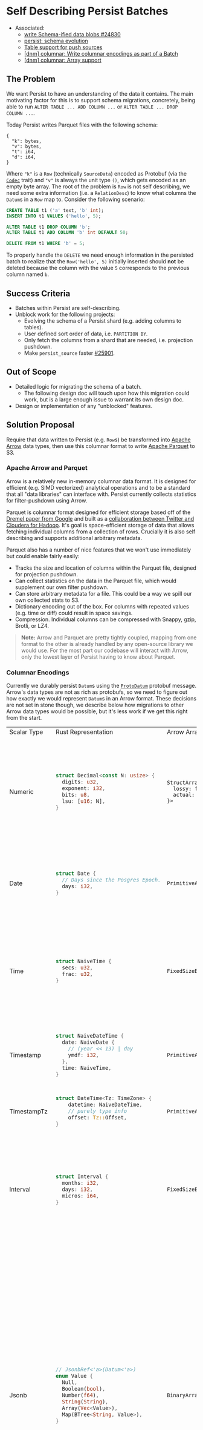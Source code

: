 # Self Describing Persist Batches

- Associated:
  - [write Schema-ified data blobs #24830](https://github.com/MaterializeInc/database-issues/issues/7411)
  - [persist: schema evolution](https://github.com/MaterializeInc/database-issues/issues/4818)
  - [Table support for push sources](https://github.com/MaterializeInc/database-issues/issues/6896)
  - [[dnm] columnar: Write columnar encodings as part of a Batch](https://github.com/MaterializeInc/materialize/pull/26120)
  - [[dnm] columnar: Array support](https://github.com/MaterializeInc/materialize/pull/25848)

## The Problem

We want Persist to have an understanding of the data it contains. The main
motivating factor for this is to support schema migrations, concretely,
being able to run `ALTER TABLE ... ADD COLUMN ...` or
`ALTER TABLE ... DROP COLUMN ...`.

Today Persist writes Parquet files with the following schema:

```
{
  "k": bytes,
  "v": bytes,
  "t": i64,
  "d": i64,
}
```

Where `"k"` is a `Row` (technically `SourceData`) encoded as Protobuf (via the
[`Codec`](https://github.com/MaterializeInc/materialize/blob/d0aa5b7d0b47e55cf4e211e507116a41cb7f8680/src/persist-types/src/lib.rs#L39)
trait) and `"v"` is always the unit type `()`, which gets encoded as an empty
byte array. The root of the problem is `Row` is not self describing, we need
some extra information (i.e. a `RelationDesc`) to know what columns the
`Datum`s in a `Row` map to. Consider the following scenario:

```sql
CREATE TABLE t1 ('a' text, 'b' int);
INSERT INTO t1 VALUES ('hello', 5);

ALTER TABLE t1 DROP COLUMN 'b';
ALTER TABLE t1 ADD COLUMN 'b' int DEFAULT 50;

DELETE FROM t1 WHERE 'b' = 5;
```

To properly handle the `DELETE` we need enough information in the persisted
batch to realize that the `Row('hello', 5)` initially inserted should __not__
be deleted because the column with the value `5` corresponds to the previous
column named `b`.

## Success Criteria

* Batches within Persist are self-describing.
* Unblock work for the following projects:
  * Evolving the schema of a Persist shard (e.g. adding columns to tables).
  * User defined sort order of data, i.e. `PARTITION BY`.
  * Only fetch the columns from a shard that are needed, i.e. projection
    pushdown.
  * Make `persist_source` faster [#25901](https://github.com/MaterializeInc/database-issues/issues/7726).

## Out of Scope

* Detailed logic for migrating the schema of a batch.
  * The following design doc will touch upon how this migration could work, but
    is a large enough issue to warrant its own design doc.
* Design or implementation of any "unblocked" features.

## Solution Proposal

Require that data written to Persist (e.g. `Row`s) be transformed into
[Apache Arrow](https://arrow.apache.org/) data types, then use this columnar
format to write [Apache Parquet](https://parquet.apache.org/) to S3.

### Apache Arrow and Parquet

Arrow is a relatively new in-memory columnar data format. It is designed for
efficient (e.g. SIMD vectorized) analytical operations and to be a standard
that all "data libraries" can interface with. Persist currently collects
statistics for filter-pushdown using Arrow.

Parquet is columnar format designed for efficient storage based off of the
[Dremel paper from Google](https://research.google/pubs/dremel-interactive-analysis-of-web-scale-datasets-2/)
and built as a [collaboration between Twitter and Cloudera for Hadoop](https://blog.twitter.com/engineering/en_us/a/2013/announcing-parquet-10-columnar-storage-for-hadoop).
It's goal is space-efficient storage of data that allows fetching individual
columns from a collection of rows. Crucially it is also self describing and
supports additional arbitrary metadata.

Parquet also has a number of nice features that we won't use immediately but
could enable fairly easily:

* Tracks the size and location of columns within the Parquet file, designed for
  projection pushdown.
* Can collect statistics on the data in the Parquet file, which would
  supplement our own filter pushdown.
* Can store arbitrary metadata for a file. This could be a way we spill our own
  collected stats to S3.
* Dictionary encoding out of the box. For columns with repeated values (e.g.
  time or diff) could result in space savings.
* Compression. Individual columns can be compressed with Snappy, gzip, Brotli,
  or LZ4.

> **Note:** Arrow and Parquet are pretty tightly coupled, mapping from one format to
the other is already handled by any open-source library we would use. For the
most part our codebase will interact with Arrow, only the lowest layer of
Persist having to know about Parquet.

### Columnar Encodings

Currently we durably persist `Datum`s using the [`ProtoDatum`](https://github.com/MaterializeInc/materialize/blob/d0aa5b7d0b47e55cf4e211e507116a41cb7f8680/src/repr/src/row.proto#L32-L69)
protobuf message. Arrow's data types are not as rich as protobufs, so we need
to figure out how exactly we would represent `Datum`s in an Arrow format. These
decisions are not set in stone though, we describe below how migrations to
other Arrow data types would be possible, but it's less work if we get this
right from the start.

<table>
<tr>
<td> Scalar Type </td><td> Rust Representation </td><td> Arrow Array </td><td> Notes </td>
</tr>

<tr>
<td> Numeric </td>
<td>

```rust
struct Decimal<const N: usize> {
  digits: u32,
  exponent: i32,
  bits: u8,
  lsu: [u16; N],
}
```

</td>
<td>

```
StructArray<{
  lossy: f64,
  actual: Bytes,
}>
```

</td>
<td>

Encoded as two values, a lossy `f64` for sorting and filtering, then a
serialized representation of `Decimal` as opaque bytes.

See <https://speleotrove.com/decimal/dnnumb.html> for an explanation as to what
the fields in the Rust type represent.

> **Note:** Arrow does have [`Decimal`](https://docs.rs/arrow/latest/arrow/datatypes/enum.DataType.html#variant.Decimal128)
types, but we opt not to use them because they can't represent the full range
of values that can be represented by `Numeric`. Specifically, the `Decimal`
types are fixed-point and the largest variant, [`Decimal256`], has a maximum
precision of 76 digits. `Numeric` is floating-point and has a maximum precision
of 39 digits, which means we would need a fixed-point number capable of storing
78 digits which Arrow doesn't have.

</td>

<tr>
<td> Date </td>
<td>

```rust
struct Date {
  // Days since the Posgres Epoch.
  days: i32,
}
```

</td>
<td>

`PrimitiveArray<i32>`

</td>
<td>

Directly encode the number of days since the UNIX Epoch (1970-01-01).

> **Alternative:** We could encode this as number of days since the Postgres
Epoch so it would be a direct representation of the Rust type, but I'm leaning
towards encoding as days since the UNIX epoch for consistency with `Timestamp`
which does is also relative to the UNIX epoch. The max value supported for
`Date` in Postgres is the year 5,874,897 AD which can be represented with
either offset.

</td>

<tr>
<td> Time </td>
<td>

```rust
struct NaiveTime {
  secs: u32,
  frac: u32,
}
```

</td>
<td>

`FixedSizeBinary[8]`

</td>
<td>

Represented as the `secs` field and `frac` field encoded in that order as
big-endian.

> **Alternative:** We could represent this as number of nanoseconds since
midnight which is a bit more general but is a more costly at runtime for
encoding. Ideally Persist encoding is a fast as possible so I'm leaning towards
the more direct-from-Rust approach.

> Note: We only need 47 bits to represent this total range, leaving 19 bits
unused. In the future if we support the `TIMETZ` type we could probably also
represent that in a `u64`, using these extra bits to store the timezone.

</td>

<tr>
<td> Timestamp </td>
<td>

```rust
struct NaiveDateTime {
  date: NaiveDate {
    // (year << 13) | day
    ymdf: i32,
  },
  time: NaiveTime,
}
```

</td>
<td>

`PrimitiveArray<i64>`

</td>
<td>

`chrono` (our underlying date time library) uses a more memory efficient
encoding of date by squeezing both year and day into a single `i32`, combined
with a `NaiveTime` this ends up being 12 bytes.


We can repesent this same range of time as the number of microseconds since
the UNIX epoch in an `i64`. Postgres does something very similar, the only
difference is it uses an offset of 2000-01-01.

</td>

<tr>
<td> TimestampTz </td>
<td>

```rust
struct DateTime<Tz: TimeZone> {
    datetime: NaiveDateTime,
    // purely type info
    offset: Tz::Offset,
}
```

</td>
<td>

`PrimitiveArray<i64>`

</td>
<td>

Just like Timestamp, we'll encode this as the number of microseconds since
the UNIX epoch. We don't actually need to store any timezone information,
instead we convert to the session timezone when loaded. This is how Postgres
works.

</td>

<tr>
<td> Interval </td>
<td>

```rust
struct Interval {
  months: i32,
  days: i32,
  micros: i64,
}
```

</td>
<td>

`FixedSizeBinary[16]`

</td>
<td>

Represented by encoding the `months`, `days`, and `micros` fields encoded as
big endian.

> **Alternative:** The smallest possible representation for interval would be
11 bytes, or 12 if we don't want to do bit swizzling. But other than space
savings I don't believe there is a benefit to this approach. In fact it would
incur some computational overhead to encode and there are no benefits from a
SIMD perspective either.

> **Alternative:** We could represent `Interval`s in a `StructArray` but we
don't expose the internal details of `Interval` so this wouldn't aid in
filtering or pushdown. The only benefit of structuring an interval would be for
space reduction if we enable dictionary encoding.

</td>

<tr>
<td> Jsonb </td>
<td>

```rust
// JsonbRef<'a>(Datum<'a>)
enum Value {
  Null,
  Boolean(bool),
  Number(f64),
  String(String),
  Array(Vec<Value>),
  Map(BTree<String, Value>),
}
```

</td>
<td>

`BinaryArray`

</td>
<td>

Serialize JSON with the existing protobuf types, i.e. ProtoDatum, and store
this binary blob.

> **Structured Data:** An option is to structure the JSON data using an Arrow
Union type. What is nice about this approach is it would allow us to do some
form of projection pushdown on the JSON data. The main issue though is Arrow
does not really support recursive data types. In fact, it is impossible to
statically define the above `Value` enum in Arrow. The only option is to
dynamically generate a DataType/schema given a column of values, see [1] for an
example of this approach. I don't believe dynamically generating the schema is
a good option because it is relatively complex, and we would end up with
arbitrarily deep schemas based on user provided data. The arbitrarily deep
schemas particularly concerns me because it would have unpredictable
performance.

> **Alternative:** An alternative to fully structing the data is structuing it
with a depth limit. For example, structuring up-to X levels deep, and then
binary encoding the rest. This gets us predictable performance with the ability
to do limited pushdown, at the cost of code complexity. This is probably the
best approach in the long term, but in my opinion the additional technical
complexity makes it out-of-scope for the initial implementation.

> **Alternative:** Instead of serializing the JSON data with protobuf, we could
use a different serialization format like [BSON](https://bsonspec.org/). This
approach is nice because it gets us a path to entirely eliminating `ProtoDatum`
(🔥) but I am slightly leaning away from this given Protobuf is already used so
heavily in our codebase. If we do use a different serialization format we'll
need to be careful about how we encode numeric data, currently our JSON `Datum`
uses `ProtoNumeric` which has very high precision.

I am leaning away from this approach because we already use protobuf internally
so it's well understood, and there are a few tricks we can use to improve
deserialization to greatly improve our performance, e.g. zero-copy strings,
lazy deserialization, and skipping fields we don't care about.

[1] https://gist.github.com/ParkMyCar/594f647a1bc5a146bb54ca46e6e95680

</td>

<tr>
<td> UUID </td>
<td>

```rust
extern crate uuid;

uuid::Uuid([u8; 16])
```

</td>
<td>

`FixedSizeBinary[16]`

</td>
<td>

Encode the bytes from the `Uuid` directly into a fixed size buffer.

</td>

<tr>
<td> Array </td>
<td>

```rust
struct Array {
  elements: DatumList,
  dims: ArrayDimensions,
}
```

</td>
<td>

```
ArrayDimensions: StructArray<{
  lower_bound: i64,
  length: u64,
}>

Array: StructArray<{
  elements: VariableListArray<T>,
  dimensions: VariableListArray<ArrayDimensions>,
}>
```

</td>
<td>

Store all arrays (including multidimensional) linearly in Row-major order, with
their metadata structured.

Arrays are a bit tricky, their shape must be rectangular but all of the values
in a column don't need to have the same shape, and users can specify a logical
lower bound other than 1. For example, the following is valid:

```sql
CREATE TABLE t1 (a int[]);
INSERT INTO t1 VALUES (ARRAY[1]), (ARRAY[ARRAY[2], ARRAY[3]]);
```

Even though column `a` is defined as a single dimension `int[]`, it's valid to
insert a multi-dimensional array. This is because arrays in Postgres are all a
single type, in other words, `int[]` and `int[][][]` are the same type.

> **Alternative:** We could binary encode the `ArrayDimensions` data but the
Arrow types aren't too complex, so it's not clear that this would definitely be
a better solution.

</td>

<tr>
<td> List </td>
<td>

```rust
// DatumList<'a>.
Vec<T>
```

</td>
<td>

`VariableSizeList<T>`

</td>
<td>

A list of values.

> **Note:** Unlike `Array`, all the values in a column of `List`s must have the
same number of dimensions. Also internally [Arrow represents nested lists](https://arrow.apache.org/docs/format/Columnar.html#list-layout)
in a Row-major format.

</td>

<tr>
<td> Record </td>
<td>

```rust
Vec<(ColumnName, ColumnType)>
```

</td>
<td>

`StructArray`

</td>
<td>

All Record types have the same schema, so at creation time we can define the
schema of the column. This is different than JSON where all values can have a
different schema/shape.

</td>

<tr>
<td> Map </td>
<td>

```rust
// DatumMap<'a>.
HashMap<String, T>
```

</td>
<td>

`MapArray`

</td>
<td>

The Arrow spec does not include the concept of a Map but the `arrow2` and
`arrow-rs` crates have a `MapArray` type that is a list of tuples.

> **Alternative:** We could encode maps to some binary format, e.g. proto, and
store them as a binary blob. While this might be simpler it prevents us from
being able to push down optimizations into the map.

</td>

<tr>
<td> MzTimestamp </td>
<td>

```rust
struct MzTimestamp(u64);
```

</td>
<td>

`PrimitiveArray<u64>`

</td>
<td>

Number of milliseconds since the UNIX epoch.

</td>

<tr>
<td> Range </td>
<td>

```rust
struct Range<T> {
  lower: RangeBound<T> {
    inclusize: bool,
    bound: Option<T>,
  },
  upper: RangeBound<T>,
}
```

</td>
<td>

```
RangeBound: StructArray<{
  inclusive: bool,
  bound: T,
}>
```

```
Range: StructArray<{
  lower: RangeBound,
  upper: RangeBound,
}>
```

</td>
<td>

Structure the data as it is in Rust.

Ranges seem pretty interesting and powerful, so Persist having an understanding
of the data seems worthwhile for the long term. They could also be entirely
unused (I'm not sure) in which case the complexity of encoding these in a
structured way might not be worth it.

> **Alternative:** Encode a Range into a binary format and store it as a blob.

</td>

<tr>
<td> MzAclItem </td>
<td>

```rust
struct MzAclItem {
  // String
  grantee: RoleId,
  // String
  grantor: RoleId,
  // u64
  acl_mode: AclMode,
}
```

</td>
<td>

```
StructArray<{
  grantee: String,
  grantor: String,
  acl_mode: u64,
}>
```

</td>
<td>

Structure the data as it is in Rust.

> **Alternative:** Encode an MzAclItem into a binary format and store it as a blob.

</td>

<tr>
<td> AclItem </td>
<td>

```rust
struct AclItem {
  // u32
  grantee: Oid,
  // u32
  grantor: Oid,
  // u64
  acl_mode: AclMode,
}
```

</td>
<td>

```
StructArray<{
  grantee: u32,
  grantor: u32,
  acl_mode: u64,
}>
```

</td>
<td>

Structure the data as it is in Rust.

> **Alternative:** It would be relatively easy to stitch together the three
values that make up an `AclItem` into a `FixedSizeBinary<16>`, it should even
sort the same as its Rust counterpart.

</td>

<tr>
<td> Int2Vector </td>
<td>

```rust
Vec<i16>
```

</td>
<td>

`VariableSizeList<i16>`

</td>
<td>

Structure the data as it is in Rust.

</td>

</table>

### Extension Types

Arrow has the concept of [Extension Types](https://arrow.apache.org/docs/format/Columnar.html#extension-types)
which do not change the physical layout of a column, but allow you to identify
the kind of data stored in a column by tagging it with metadata. At the time
of writing there are only two accepted [canonical extension types](https://arrow.apache.org/docs/format/CanonicalExtensions.html#official-list)
but we are free to create our own.

As part of our mapping from `Datum` to Arrow column we could include an
extension type in the column's metadata, specifically:
```
'ARROW:extension:name': 'materialize.persist.<version>.<datum_name>'
```
To start `<version>` will just be `1`, but could be used in the future to
evolve how we represent `Datum`s in Arrow. And we include the 'persist'
namespacing to make sure we don't collide with any other Materialize Arrow
formats, e.g. for `COPY TO ...`.

> **Note:** The [guidance](https://arrow.apache.org/docs/format/Columnar.html#extension-types)
provided by the Arrow Project is to name extension types with a prefix to
prevent collisions with other applications. I don't think this really matters
for Persist, but I don't see a reason not to follow this pattern.

### Schemas and Column Naming

When writing Arrow columns as Parquet you need to include a schema, which
requires each column to be named. Instead of using the externally visible
column names, we could name the Arrow fields with their column index. For
example, a table with two columns 'foo' and 'bar' would be persisted with
column names '0' and '1'. This is a bit forward looking, but aims to support
two goals:

1. Dropping and adding columns of the same name. We would use an
   auto-incrementing tag number instead of column index, but would allow us to
   distinguish between these two states.
2. Users that consider column names to be sensitive. Definitely not a blocker
   but redacting possibly sensitive information at the lowest levels seems like
   a good win.

Like Extension Types, schemas can also be tagged with metadata. We already
write some [limited metadata](https://github.com/MaterializeInc/materialize/blob/7135e53182c77e2c2fe31fe2aa700adc37ac134d/src/persist/src/indexed/columnar/parquet.rs#L54-L59)
to our Parquet files in the form of a [protobuf message](https://github.com/MaterializeInc/materialize/blob/7135e53182c77e2c2fe31fe2aa700adc37ac134d/src/persist/src/persist.proto#L26-L35)
I propose we extend this message to include include a "version" which initially
will just be `1` and can be incremented at its own pace. The goal of this
"batch version" is it gives us a way to entirely ignore the new columnar data
if necessary. For example, say we incorrectly encode the new structured format
and should always ignore the bad data on decode, bumping the version number
gives us an easy way to do that.

### Migration

#### Introducing Columnar/Structured Data

Today data is encoded with the `Codec` trait and written to S3 with the
following Parquet schema:

```
{
  "k": bytes,
  "v": bytes,
  "t": i64,
  "d": i64,
}
```

To migrate to the new structured data I propose we extend the above schema to:

```
{
  "k": bytes,
  "v": bytes,
  "t": i64,
  "d": i64,
  "k_s": {
    // ... nested structured data
  },
  "v_s": {
    // ... nested structured data
  },
}
```

In other words, we dual encode blobs with both `Codec` and Arrow and write them
to a single Parquet file. This has the following benefits:

1. Slow rollout/shadow migration. If we write both formats we can let this
   change bake for as long as we would like, validating that `Codec` and Arrow
   decode to the same `Row`s. Reading only Arrow data could be turned on or off
   via a LaunchDarkly flag.
2. Incremental progress. If we write both formats then we could read back Arrow
   data but sort and consolidate with the `Codec` format. Currently decoding
   protobuf (i.e. `ProtoDatum`) is computationally expensive, getting an
   incremental win of improving decode time would be nice.
3. Doesn't increase the number of `PUT` or `GET` requests to `S3`.
4. Doesn't require any change to state stored in Consensus.
5. (Forward looking) When we switch to reading only Arrow data we can leverage
   Parquet's projection pushdown to ignore the old `'k'` and `'v'` columns.

The current max blob size is 128MiB, we have two options for how we want to
handle the "max" size when we write both `Codec` data and Arrow at the same
time.

1. Ignore Arrow when calculating the max. This increases the size of S3 objects
   which may impact performance for things that have been tuned to assume
   128MiB sized objets, e.g. compute back pressure.
2. Include Arrow when calculating the max. This reduces the amount of rows that
   can get stored in a single blob, thus increasing the number of Parts
   per-Run. This increases the number of S3 `GET`s and `PUT`s which could
   impact cost, and requires `ConsolidatingIter` to handle a larger number of
   Parts.

Neither option is great, but I am leanning towards [1] since it puts the
pressure/complexity on S3 and the network more than Persist internals. To make
sure this solution is stable we can add Prometheus metrics tracking the size of
blobs we read from S3 and monitor them during rollout to staging and canaries.

### Consolidation and Compaction

To start we can write both the `Codec` and Arrow versions of the data, and do
compaction based on the bytes from `Codec`. Eventually we'll need to
consolidate the Arrow data directly which requires sorting the data. Sorting
an Arrow `StructArray` is possible (e.g. the `pyarrow` library [supports it](https://arrow.apache.org/docs/python/generated/pyarrow.StructArray.html#pyarrow.StructArray.sort))
but neither the `arrow-rs` or `arrow2` crates support it. I filed an
[issue with `arrow-rs`](https://github.com/apache/arrow-rs/issues/5559) but
realistically this is something we'll probably need to implement. Once data is
sorted consolidating an Arrow array is relatively easy and fast! To delete a
value all we need to do is unset the bit in the
[validity bitmap](https://arrow.apache.org/docs/format/Columnar.html#validity-bitmaps)
for that value.

#### Across Multiple Versions of Data

There are three different scenarios we need to handle consolidation for:

1. Evolving the way we encode `Datum`s to Arrow Arrays.
2. Batch A with `Codec` data, Batch B with Arrow Arrays.
3. Two batches across different versions of a table (e.g. after `ALTER TABLE .. ADD COLUMN ...`)

For all of these scenarios I believe we can handle consolidation by first
decoding to the Rust type (e.g. `Row`) and consolidating based on that. It will
be relatively inefficient, but none of these scenarios should happen too often.

> **Note:** In the current state of the world we'll need to support compacting
`Codec` and Arrow data forever since we can't guarantee all batches written
with `Codec` have been compacted yet. The ability to make this guarantee is
something we could add to [Compaction 2.0](https://github.com/MaterializeInc/database-issues/issues/4809).

> **Note:** While technically out-of-scope for this design doc, we can
implement efficient consolidation for case 3 (table evolution) without decoding
to the Rust type. For columns that have been dropped we can drop the
corresponding Arrow Array or for new columns with a default value we can add a
[run-end encoded array](https://arrow.apache.org/docs/format/Columnar.html#run-end-encoded-layout),
both should take `O(1)` time.

## Minimal Viable Prototype

While not a working prototype I have three draft PRs that validate the ideas
described in this design doc.

* [[dnm] columnar: Write columnar encodings as part of a Batch](https://github.com/MaterializeInc/materialize/pull/26120)
  * Explores the migration strategy of writing `'k_s'` and `'v_s'` with our
    current Parquet schema.
* [[dnm] columnar: Array support](https://github.com/MaterializeInc/materialize/pull/25848)
  * Adds support for Array types in our current columnar framework.
* [[dnm] columnar: UUID support](https://github.com/MaterializeInc/materialize/pull/25853)
  * Adds support for UUID types in our current columnar framework.

### Ordering of Work

A goal of this project is to break up the work to provide incremental value.
This makes code easier to review, allows changes to bake for longer periods of
time, and we can pause on work if something else arrises.

An approximate ordering of work would be:

1. Implement a "V0" Arrow encoding for non-primitive types that is the encoded
   `ProtoDatum` representation and collects no stats. This unblocks writing
   structured columnar data, and asynchronously we can nail down the right
   Arrow encoding formats.
2. Begin writing structured columnar data to S3 for staging and prod canaries,
   in the migration format. Allows us to begin a "shadow migration" and
   validate the new format.
3. Serve reads from the new structured columnar data. For `Datum`s that have
   had non-V0 Arrow encodings implemented, this allows us to avoid decoding
   `ProtoDatum` in the read path, which currently is relatively expensive.
   Crucially this is possible without supporting consolidation via Arrow
   because we don't yet consolidate on read.
4. Implement the `Datum` to Arrow encodings and migrate from the "V0" encoding
   introduced in step 1. They can be implemented independent of one another,
   and would allow us to begin collecting stats for filter pushdown for the new
   type and further optimize our reads.
5. Support consolidating with Arrow data, including consolidating `Codec` with
   Arrow. Allows us to stop writing `Codec` for new batches, saving on S3
   costs.

After all 4 of these things are completed, we would be able to stop encoding
with `ProtoDatum` entirely.

## Forward Looking

The following changes are out of scope for this project, but our goal is to
unblock these features with the described work.

* `ALTER TABLE ... [ADD | DROP] COLUMN ...`

  * Batches within Persist being self describing, and including a way to
    uniquely tag columns are the two features currently missing that are
    required for adding columns to tables.

* User specified sorting of data, `PARTITION BY`

  * Persist understanding the structure of data in a Batch allows us to sort
    on columns within that batch.

* Projection Pushdown

  * Parquet has builtin support for projection pushdown. It appends metadata
    about the file which describes where each column chunk is located.

## Alternatives

### Why Parquet?

I found serialization formats generally fell into two categories:

1. Mainly used for inter-process communication, e.g. Protobuf, JSON,
   FlatBuffers, etc.
2. Designed for storing tabular data, e.g. jsonl, CSV, Apache Avro, Apache ORC,
   etc.

While we could store the formats in group 1 (e.g. today we store a list of
protobuf encoded objects) they lack the features of group 2 which work well for
large amounts of data, e.g. compression or dictionary encoding.

Out of the formats in group 2, it's generally accepted that columnar formatted
data is better for analytical workloads. That elimates row based formats like
Apache Avro, CSV, and jsonl.

The only serialization format, other than Apache Parquet, I could find that was
designed for large tabular data and columnar formatted was Apache ORC. I didn't
do too much research into ORC, nor think it's the right fit for us, because it
doesn't have much support in the open source community. There is only a partial
[Rust implementation](https://crates.io/crates/orc-rust) which has little
usage.

#### What about our own format?

I briefly explored the idea of inventing our own serialization format. Because
we're serializing a specific kind of data structure with a specific access
pattern there are probably some optimizations we could make for the format. But
in my opinion these possible benefits are not worth the time and maintenance
required to invent our own format, considering where we are today.

### Why Arrow?

There are not many in-memory columnar formats other than Arrow. I did find
[lance](https://github.com/lancedb/lance) which is a farily popular columnar
format written in Rust, but it's geared towards Machine Learning and LLMs. In
fact, when I looked a bit deeper parts of `lance` seemed to use Arrow directly?
Given this and the different goals it doesn't seem like it would be a good fit.

#### Can we use Parquet directly?

Currently we only use Arrow Arrays to collect stats on the data we're writing,
so we're not really benefiting from Arrow's high performance compute kernels.
It is possible to go from `Datum`s straight to Parquet types, but when
exploring this I found Parquet to be a much lower level interface than desired,
and Arrow offered the appropriate abstraction that made mapping `Datum`s
relatively easy.

Arrow also allows for faster random access than Parquet. While not used today,
it's a nice property to have.

### Migration Format

There is one other alternative for how we migrate to the new columnar format,
which is write two blobs to S3 instead of one. We could continue to write blobs
as they are today and then begin writing a second blob that has only our
columnar data. This avoids the issues with blob size that the proposed solution
has, but otherwise has a number of its own issues:

1. Increases `GET`s and `PUT`s to S3, increasing cost.
2. Requires changing our stored state in Consensus. Each `Part` would not have
   two blobs associated, and we need to keep track of these at some layer.
3. Introduces the possibility of inconsistencies. While not likely, it would be
   possible for one blob to exist while the other doesn't.

## Open questions

None currently
